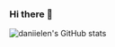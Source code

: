 ### Hi there 👋
![daniielen's GitHub stats](https://github-readme-stats.vercel.app/api?username=daniielen&show_icons=true&theme=cobalt)
